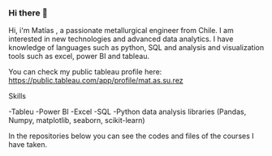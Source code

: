### Hi there 👋

Hi, i'm Matías , a passionate metallurgical engineer from Chile. I am interested in new technologies and advanced data analytics. I have knowledge of languages such as python, SQL and analysis and visualization tools such as excel, power BI and tableau.

You can check my public tableau profile here: https://public.tableau.com/app/profile/mat.as.su.rez

Skills

-Tableu
-Power BI
-Excel
-SQL
-Python data analysis libraries (Pandas, Numpy, matplotlib, seaborn, scikit-learn)

In the repositories below you can see the codes and files of the courses I have taken.

